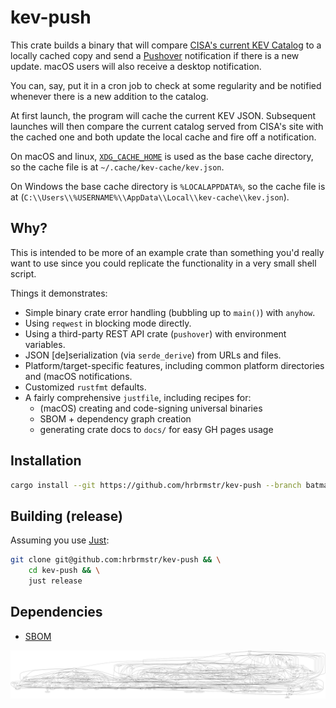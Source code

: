 # kev-push

This crate builds a binary that will compare
[CISA's current KEV Catalog](https://www.cisa.gov/known-exploited-vulnerabilities-catalog";)
to a locally cached copy and send a [Pushover](https://pushover.net) notification
if there is a new update. macOS users will also receive a desktop notification.

You can, say, put it in a cron job to check at some regularity and be notified whenever
there is a new addition to the catalog.

At first launch, the program will cache the current KEV JSON. Subsequent launches will
then compare the current catalog served from CISA's site with the cached one
and both update the local cache and fire off a notification.

On macOS and linux, 
[`XDG_CACHE_HOME`](https://specifications.freedesktop.org/basedir-spec/basedir-spec-latest.html)
is used as the base cache directory, so the cache file is at `~/.cache/kev-cache/kev.json`.

On Windows the base cache directory is `%LOCALAPPDATA%`,
so the cache file is at (`C:\\Users\\%USERNAME%\\AppData\\Local\\kev-cache\\kev.json`).

## Why?

This is intended to be more of an example crate than something you'd really want to use since you could replicate the functionality in a very small shell script.

Things it demonstrates:

- Simple binary crate error handling (bubbling up to `main()`) with `anyhow`.
- Using `reqwest` in blocking mode directly.
- Using a third-party REST API crate (`pushover`) with environment variables.
- JSON [de]serialization (via `serde_derive`) from URLs and files.
- Platform/target-specific features, including common platform directories and (macOS notifications.
- Customized `rustfmt` defaults.
- A fairly comprehensive `justfile`, including recipes for:
	- (macOS) creating and code-signing universal binaries
	- SBOM + dependency graph creation
	- generating crate docs to `docs/` for easy GH pages usage

## Installation

```bash
cargo install --git https://github.com/hrbrmstr/kev-push --branch batman
```

## Building (release)

Assuming you use [Just](https://github.com/casey/just):

```bash
git clone git@github.com:hrbrmstr/kev-push && \
	cd kev-push && \
	just release
```

## Dependencies

- [SBOM](bom.xml)

![deps](assets/graph.svg)